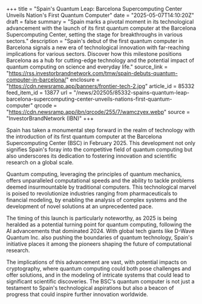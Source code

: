 +++
title = "Spain's Quantum Leap: Barcelona Supercomputing Center Unveils Nation's First Quantum Computer"
date = "2025-05-07T14:10:20Z"
draft = false
summary = "Spain marks a pivotal moment in its technological advancement with the launch of its first quantum computer at the Barcelona Supercomputing Center, setting the stage for breakthroughs in various sectors."
description = "Spain's debut of the first quantum computer in Barcelona signals a new era of technological innovation with far-reaching implications for various sectors. Discover how this milestone positions Barcelona as a hub for cutting-edge technology and the potential impact of quantum computing on science and everyday life."
source_link = "https://rss.investorbrandnetwork.com/tmw/spain-debuts-quantum-computer-in-barcelona/"
enclosure = "https://cdn.newsramp.app/banners/frontier-tech-2.jpg"
article_id = 85332
feed_item_id = 13877
url = "/news/202505/85332-spains-quantum-leap-barcelona-supercomputing-center-unveils-nations-first-quantum-computer"
qrcode = "https://cdn.newsramp.app/ibn/qrcode/255/7/wamczyex.webp"
source = "InvestorBrandNetwork (IBN)"
+++

<p>Spain has taken a monumental step forward in the realm of technology with the introduction of its first quantum computer at the Barcelona Supercomputing Center (BSC) in February 2025. This development not only signifies Spain's foray into the competitive field of quantum computing but also underscores its dedication to fostering innovation and scientific research on a global scale.</p><p>Quantum computing, leveraging the principles of quantum mechanics, offers unparalleled computational speeds and the ability to tackle problems deemed insurmountable by traditional computers. This technological marvel is poised to revolutionize industries ranging from pharmaceuticals to financial modeling, by enabling the analysis of complex systems and the development of novel solutions at an unprecedented pace.</p><p>The timing of this launch is particularly noteworthy, as 2025 is being heralded as a potential turning point for quantum computing, following the AI advancements that dominated 2024. With global tech giants like D-Wave Quantum Inc. also pushing the boundaries of quantum technology, Spain's initiative places it among the pioneers shaping the future of computational research.</p><p>The implications of this advancement are vast, with potential impacts on cryptography, where quantum computing could both pose challenges and offer solutions, and in the modeling of intricate systems that could lead to significant scientific discoveries. The BSC's quantum computer is not just a testament to Spain's technological aspirations but also a beacon of progress that could inspire further innovation worldwide.</p>